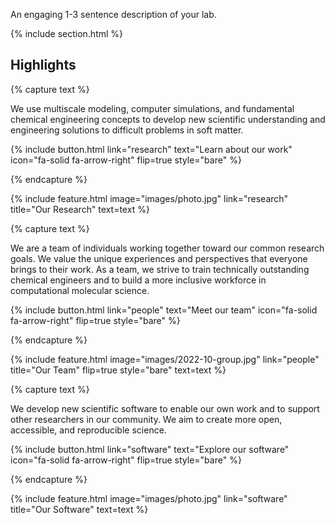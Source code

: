 ---
---



An engaging 1-3 sentence description of your lab.

{% include section.html %}

## Highlights

{% capture text %}

We use multiscale modeling, computer simulations, and fundamental chemical
engineering concepts to develop new scientific understanding and engineering
solutions to difficult problems in soft matter.

{%
  include button.html
  link="research"
  text="Learn about our work"
  icon="fa-solid fa-arrow-right"
  flip=true
  style="bare"
%}

{% endcapture %}

{%
  include feature.html
  image="images/photo.jpg"
  link="research"
  title="Our Research"
  text=text
%}

{% capture text %}

We are a team of individuals working together toward our common research goals. We
value the unique experiences and perspectives that everyone brings to their work.
As a team, we strive to train technically outstanding chemical engineers and to
build a more inclusive workforce in computational molecular science.

{%
  include button.html
  link="people"
  text="Meet our team"
  icon="fa-solid fa-arrow-right"
  flip=true
  style="bare"
%}

{% endcapture %}

{%
  include feature.html
  image="images/2022-10-group.jpg"
  link="people"
  title="Our Team"
  flip=true
  style="bare"
  text=text
%}

{% capture text %}

We develop new scientific software to enable our own work and to support other
researchers in our community. We aim to create more open, accessible, and
reproducible science.

{%
  include button.html
  link="software"
  text="Explore our software"
  icon="fa-solid fa-arrow-right"
  flip=true
  style="bare"
%}

{% endcapture %}

{%
  include feature.html
  image="images/photo.jpg"
  link="software"
  title="Our Software"
  text=text
%}
